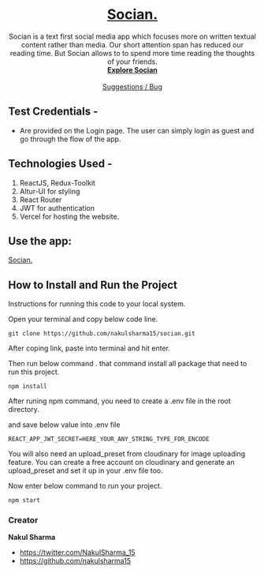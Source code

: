 <h1 align="center">
  <a href="https://socian.vercel.app/">
   Socian.
  </a>
</h1>

<p align="center">
     Socian is a text first social media app which focuses more on written textual content rather than media. Our short attention span has reduced our reading time.        But Socian allows to to spend more time reading the thoughts of your friends. 
  <br>
  <a href="https://socian.vercel.app/"><strong>Explore Socian</strong></a>
  <br>
  <br>
  <a href="https://github.com/nakulsharma15/socian">Suggestions / Bug</a>
  </p>

## Test Credentials -

- Are provided on the Login page. The user can simply login as guest and go through the flow of the app.

## Technologies Used -

1. ReactJS, Redux-Toolkit
2. Altur-UI for styling
3. React Router
4. JWT for authentication
5. Vercel for hosting the website.

## Use the app:
<p><a href="https://socian.vercel.app/">
   Socian.
  </a></p>

## How to Install and Run the Project

Instructions for running this code to your local system.

Open your terminal and copy below code line.

```
git clone https://github.com/nakulsharma15/socian.git
```

After coping link, paste into terminal and hit enter.

Then run below command . that command install all package that need to run this project.

```
npm install
```

After runing npm command, you need to create a .env file in the root directory.

and save below value into .env file

```
REACT_APP_JWT_SECRET=HERE_YOUR_ANY_STRING_TYPE_FOR_ENCODE
```
You will also need an upload_preset from cloudinary for image uploading feature. You can create a free account on cloudinary and generate an upload_preset and set it up in your .env file too.

Now enter below command to run your project.

```
npm start
```

### Creator

**Nakul Sharma**

- <https://twitter.com/NakulSharma_15>
- <https://github.com/nakulsharma15>
